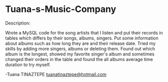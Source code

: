 # Tuana-s-Music-Company

Description:

Wrote a MySQL code for the song artists that I listen and put their records in tables which differs by their songs, albums, singers.
Put some information about albums such as how long they are and their release date.
Tried my skills by adding more singers, albums or deleting them.
Found out which album is the longest, showed my favorite singer's album and sometimes changed their orders in the table and found 
the all albums average time duration to try myself.

-Tuana TINAZTEPE
tuanatinaztepe@hotmail.com
